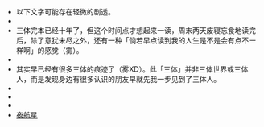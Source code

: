 - 以下文字可能存在轻微的剧透。
-
- 三体完本已经十年了，但这个时间点才想起来一读，周末两天废寝忘食地读完后，除了意犹未尽之外，还有一种「倘若早点读到我的人生是不是会有点不一样啊」的感觉（雾）。
-
- 其实早已经有很多三体的痕迹了（雾XD）。此「三体」并非三体世界或三体人，而是发现身边有很多认识的朋友早就先我一步见到了三体人。
-
-
-
- [夜航星](https://music.163.com/song?id=1416598057&userid=106483486)